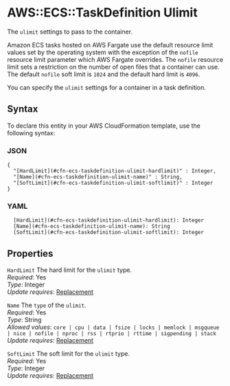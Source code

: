# AWS::ECS::TaskDefinition Ulimit<a name="aws-properties-ecs-taskdefinition-ulimit"></a>

The `ulimit` settings to pass to the container\.

Amazon ECS tasks hosted on AWS Fargate use the default resource limit values set by the operating system with the exception of the `nofile` resource limit parameter which AWS Fargate overrides\. The `nofile` resource limit sets a restriction on the number of open files that a container can use\. The default `nofile` soft limit is `1024` and the default hard limit is `4096`\.

You can specify the `ulimit` settings for a container in a task definition\.

## Syntax<a name="aws-properties-ecs-taskdefinition-ulimit-syntax"></a>

To declare this entity in your AWS CloudFormation template, use the following syntax:

### JSON<a name="aws-properties-ecs-taskdefinition-ulimit-syntax.json"></a>

```
{
  "[HardLimit](#cfn-ecs-taskdefinition-ulimit-hardlimit)" : Integer,
  "[Name](#cfn-ecs-taskdefinition-ulimit-name)" : String,
  "[SoftLimit](#cfn-ecs-taskdefinition-ulimit-softlimit)" : Integer
}
```

### YAML<a name="aws-properties-ecs-taskdefinition-ulimit-syntax.yaml"></a>

```
  [HardLimit](#cfn-ecs-taskdefinition-ulimit-hardlimit): Integer
  [Name](#cfn-ecs-taskdefinition-ulimit-name): String
  [SoftLimit](#cfn-ecs-taskdefinition-ulimit-softlimit): Integer
```

## Properties<a name="aws-properties-ecs-taskdefinition-ulimit-properties"></a>

`HardLimit`  <a name="cfn-ecs-taskdefinition-ulimit-hardlimit"></a>
The hard limit for the `ulimit` type\.  
*Required*: Yes  
*Type*: Integer  
*Update requires*: [Replacement](https://docs.aws.amazon.com/AWSCloudFormation/latest/UserGuide/using-cfn-updating-stacks-update-behaviors.html#update-replacement)

`Name`  <a name="cfn-ecs-taskdefinition-ulimit-name"></a>
The `type` of the `ulimit`\.  
*Required*: Yes  
*Type*: String  
*Allowed values*: `core | cpu | data | fsize | locks | memlock | msgqueue | nice | nofile | nproc | rss | rtprio | rttime | sigpending | stack`  
*Update requires*: [Replacement](https://docs.aws.amazon.com/AWSCloudFormation/latest/UserGuide/using-cfn-updating-stacks-update-behaviors.html#update-replacement)

`SoftLimit`  <a name="cfn-ecs-taskdefinition-ulimit-softlimit"></a>
The soft limit for the `ulimit` type\.  
*Required*: Yes  
*Type*: Integer  
*Update requires*: [Replacement](https://docs.aws.amazon.com/AWSCloudFormation/latest/UserGuide/using-cfn-updating-stacks-update-behaviors.html#update-replacement)